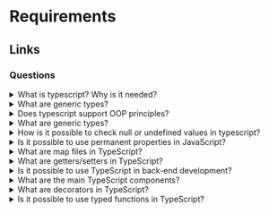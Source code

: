 # Requirements

## Links

### Questions

<details>
  <summary>What is typescript? Why is it needed?</summary>

  TypeScript is a programming language that adds additional functional opportunities into JavaScript. One of the most important is typing.

  Pros:

  1. Typescript allows using new features from ECMAScript and compiling them into older versions.
  2. It allows using static types and manipulating them (logic operation, using of generics, etc.).
  3. IDEs improve workflow due to getting information from the typescript compiler in real-time.
  4. Corporate support.

</details>

<details>
  <summary>What are generic types?</summary>

  The generics types allow developing functionality that could work with different static types. So, it is possible to decrease code duplications.

</details>

<details>
  <summary>Does typescript support OOP principles?</summary>

  Yes, it does. The typescript language supports the following principles:
  
  1. Incapsulation;
  2. Inheritance;
  3. Abstraction;
  4. Polymorphism.

</details>

<details>
  <summary>What are generic types?</summary>

  The generics types allow developing functionality that could work with different static types. So, it is possible to decrease code duplications.

</details>

<details>
  <summary>How is it possible to check null or undefined values in typescript?</summary>

  It is possible to use conditions the same as in JavaScript.

</details>

<details>
  <summary>Is it possible to use permanent properties in JavaScript?</summary>

  Generally, it is not possible. But read-only types allows blocking access to properties. Moreover, it is possible to use getters/setters with private properties.

</details>

<details>
  <summary>What are map files in TypeScript?</summary>

  The files contain information that allows matching TypeScript with built JavaScript. For example, a programmer or dev tools could use it for debugging.

</details>

<details>
  <summary>What are getters/setters in TypeScript?</summary>

  They are functions that control access to class properties.

</details>

<details>
  <summary>Is it possible to use TypeScript in back-end development?</summary>

  Yes. It is possible to use TypeScript for developing applications on NodeJS.

</details>

<details>
  <summary>What are the main TypeScript components?</summary>

  1. Programming Language.
  2. Compilator. Allow turning TypeScriont into JavaScript.
  3. Tools.

</details>

<details>
  <summary>What are decorators in TypeScript?</summary>

  Decorator is a TypeScript opportunity that allows composing general functionality and decorating a class or its methods.

</details>

<details>
  <summary>Is it possible to use typed functions in TypeScript?</summary>

  Yes, it is. TypeScript allows to create function type and pass a function as a variable.
  
</details>
